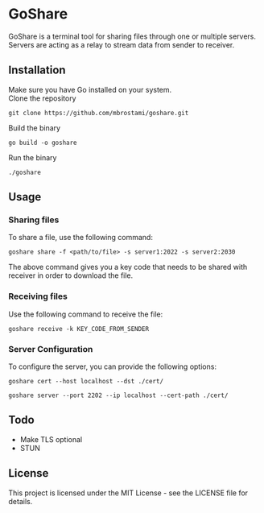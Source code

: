 # GoShare
GoShare is a terminal tool for sharing files through one or multiple servers.  
Servers are acting as a relay to stream data from sender to receiver. 

## Installation
Make sure you have Go installed on your system.  
Clone the repository  
```
git clone https://github.com/mbrostami/goshare.git
```
Build the binary  
```
go build -o goshare
```
Run the binary  
```
./goshare
```

## Usage

### Sharing files
To share a file, use the following command:
```
goshare share -f <path/to/file> -s server1:2022 -s server2:2030 
```
The above command gives you a key code that needs to be shared with receiver in order to download the file. 

### Receiving files
Use the following command to receive the file:

```
goshare receive -k KEY_CODE_FROM_SENDER
```

### Server Configuration
To configure the server, you can provide the following options:

```
goshare cert --host localhost --dst ./cert/

goshare server --port 2202 --ip localhost --cert-path ./cert/
```

## Todo
- Make TLS optional
- STUN

## License
This project is licensed under the MIT License - see the LICENSE file for details.
